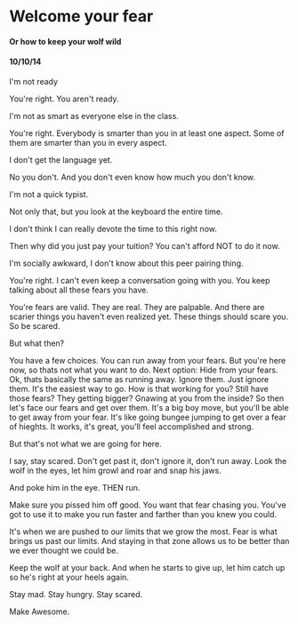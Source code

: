 <!-- This template is in markdown, not html, so
  it will not render beautifully when you copy and
  paste it into your github.io site, but it will at
  least be published. Next week you'll be creating a
  blog template using HTML and CSS and you'll be able
  to copy and paste the blog posts from week 1 in there
  to make them pretty next week.

  For now, please replace the title, subtitle (if desired),
  and date with the text you would like. Markdown is pretty
  simple, so you can just feel free to type. =) -->


# Welcome your fear
#### Or how to keep your wolf wild
#### 10/10/14

I'm not ready

You're right. You aren't ready.

I'm not as smart as everyone else in the class.

You're right. Everybody is smarter than you in at least one aspect. Some of them are smarter than you in every aspect.

I don't get the language yet.

No you don't. And you don't even know how much you don't know.

I'm not a quick typist.

Not only that, but you look at the keyboard the entire time.

I don't think I can really devote the time to this right now.

Then why did you just pay your tuition? You can't afford NOT to do it now.

I'm socially awkward, I don't know about this peer pairing thing.

You're right. I can't even keep a conversation going with you. You keep talking about all these fears you have.

You're fears are valid. They are real. They are palpable. And there are scarier things you haven't even realized yet. These things should scare you. So be scared.

But what then?

You have a few choices. You can run away from your fears. But you're here now, so thats not what you want to do. Next option: Hide from your fears. Ok, thats basically the same as running away. Ignore them. Just ignore them. It's the easiest way to go. How is that working for you? Still have those fears? They getting bigger? Gnawing at you from the inside? So then let's face our fears and get over them. It's a big boy move, but you'll be able to get away from your fear. It's like going bungee jumping to get over a fear of hieghts. It works, it's great, you'll feel accomplished and strong.

But that's not what we are going for here.

I say, stay scared. Don't get past it, don't ignore it, don't run away. Look the wolf in the eyes, let him growl and roar and snap his jaws.

And poke him in the eye. THEN run.

Make sure you pissed him off good. You want that fear chasing you. You've got to use it to make you run faster and farther than you knew you could.

It's when we are pushed to our limits that we grow the most. Fear is what brings us past our limits. And staying in that zone allows us to be better than we ever thought we could be.

Keep the wolf at your back. And when he starts to give up, let him catch up so he's right at your heels again.

Stay mad. Stay hungry. Stay scared.

Make Awesome.

